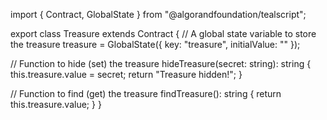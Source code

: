 import { Contract, GlobalState } from "@algorandfoundation/tealscript";

export class Treasure extends Contract {
  // A global state variable to store the treasure
  treasure = GlobalState<string>({ key: "treasure", initialValue: "" });

  // Function to hide (set) the treasure
  hideTreasure(secret: string): string {
    this.treasure.value = secret;
    return "Treasure hidden!";
  }

  // Function to find (get) the treasure
  findTreasure(): string {
    return this.treasure.value;
  }
}
